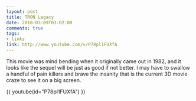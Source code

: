 ```yaml
--- 
layout: post
title: TRON Legacy
date: 2010-03-09T03:02:00
comments: true
tags:
- links
link: http://www.youtube.com/v/P78pl1FUXfA
---
```

This movie was mind bending when it originally came out in 1982, and it looks like the sequel will be just as good if not better. I may have to swallow a handful of pain killers and brave the insanity that is the current 3D movie craze to see it on a big screen.

{{ youtube(id="P78pl1FUXfA") }}
